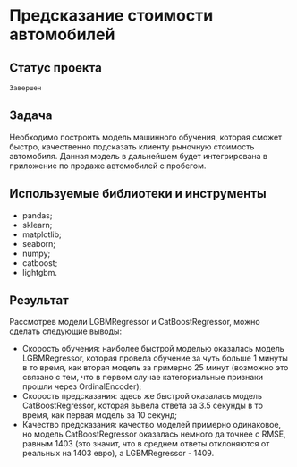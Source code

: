 # Предсказание стоимости автомобилей

## Статус проекта
`Завершен`

## Задача
Необходимо построить модель машинного обучения, которая сможет быстро, качественно подсказать клиенту рыночную стоимость автомобиля. Данная модель в дальнейшем будет интегрирована в приложение по продаже автомобилей с пробегом.

## Используемые библиотеки и инструменты
- pandas;
- sklearn;
- matplotlib;
- seaborn;
- numpy;
- catboost;
- lightgbm.

## Результат
Рассмотрев модели LGBMRegressor и CatBoostRegressor, можно сделать следующие выводы:

- Скорость обучения: наиболее быстрой моделью оказалась модель LGBMRegressor, которая провела обучение за чуть больше 1 минуты в то время, как вторая модель за примерно 25 минут (возможно это связано с тем, что в первом случае категориальные признаки прошли через OrdinalEncoder);
- Скорость предсказания: здесь же быстрой оказалась модель CatBoostRegressor, которая вывела ответа за 3.5 секунды в то время, как первая модель за 10 секунд;
- Качество предсказания: качество моделей примерно одинаковое, но модель CatBoostRegressor оказалась немного да точнее с RMSE, равным 1403 (это значит, что в среднем ответы отклоняются от реальных на 1403 евро), а LGBMRegressor - 1409.
